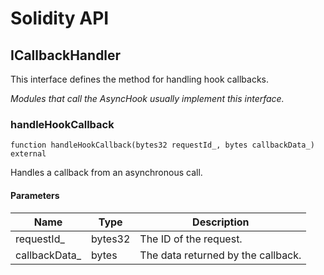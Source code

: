 # Solidity API

## ICallbackHandler

This interface defines the method for handling hook callbacks.

_Modules that call the AsyncHook usually implement this interface._

### handleHookCallback

```solidity
function handleHookCallback(bytes32 requestId_, bytes callbackData_) external
```

Handles a callback from an asynchronous call.

#### Parameters

| Name | Type | Description |
| ---- | ---- | ----------- |
| requestId_ | bytes32 | The ID of the request. |
| callbackData_ | bytes | The data returned by the callback. |


